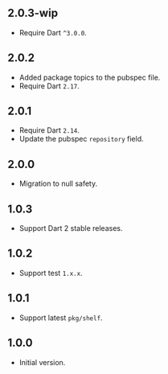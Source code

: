 ## 2.0.3-wip

* Require Dart `^3.0.0`.

## 2.0.2

* Added package topics to the pubspec file.
* Require Dart `2.17`.

## 2.0.1

* Require Dart `2.14`.
* Update the pubspec `repository` field.

## 2.0.0

* Migration to null safety.

## 1.0.3

* Support Dart 2 stable releases.

## 1.0.2

* Support test `1.x.x`.

## 1.0.1

* Support latest `pkg/shelf`.

## 1.0.0

* Initial version.
